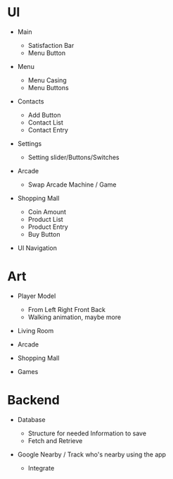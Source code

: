 # UI
 - Main 
   - Satisfaction Bar
   - Menu Button  
   
 - Menu
   - Menu Casing
   - Menu Buttons  
   
 - Contacts
   - Add Button
   - Contact List
   - Contact Entry  
   
 - Settings
   - Setting slider/Buttons/Switches  
   
 - Arcade
   - Swap Arcade Machine / Game  
   
 - Shopping Mall
   - Coin Amount
   - Product List
   - Product Entry
   - Buy Button  
   
 - UI Navigation  
 
    
# Art
 - Player Model
   - From Left Right Front Back
   - Walking animation, maybe more  
   
 - Living Room  
 
 - Arcade  
 
 - Shopping Mall 
  
 - Games  
 
  
# Backend
 - Database
   - Structure for needed Information to save
   - Fetch and Retrieve  
   
 - Google Nearby / Track who's nearby using the app
   - Integrate  
   
